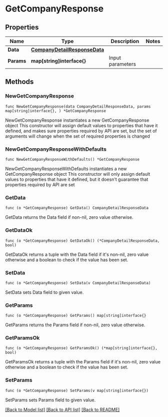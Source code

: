 # GetCompanyResponse

## Properties

Name | Type | Description | Notes
------------ | ------------- | ------------- | -------------
**Data** | [**CompanyDetailResponseData**](CompanyDetailResponseData.md) |  | 
**Params** | **map[string]interface{}** | Input parameters | 

## Methods

### NewGetCompanyResponse

`func NewGetCompanyResponse(data CompanyDetailResponseData, params map[string]interface{}, ) *GetCompanyResponse`

NewGetCompanyResponse instantiates a new GetCompanyResponse object
This constructor will assign default values to properties that have it defined,
and makes sure properties required by API are set, but the set of arguments
will change when the set of required properties is changed

### NewGetCompanyResponseWithDefaults

`func NewGetCompanyResponseWithDefaults() *GetCompanyResponse`

NewGetCompanyResponseWithDefaults instantiates a new GetCompanyResponse object
This constructor will only assign default values to properties that have it defined,
but it doesn't guarantee that properties required by API are set

### GetData

`func (o *GetCompanyResponse) GetData() CompanyDetailResponseData`

GetData returns the Data field if non-nil, zero value otherwise.

### GetDataOk

`func (o *GetCompanyResponse) GetDataOk() (*CompanyDetailResponseData, bool)`

GetDataOk returns a tuple with the Data field if it's non-nil, zero value otherwise
and a boolean to check if the value has been set.

### SetData

`func (o *GetCompanyResponse) SetData(v CompanyDetailResponseData)`

SetData sets Data field to given value.


### GetParams

`func (o *GetCompanyResponse) GetParams() map[string]interface{}`

GetParams returns the Params field if non-nil, zero value otherwise.

### GetParamsOk

`func (o *GetCompanyResponse) GetParamsOk() (*map[string]interface{}, bool)`

GetParamsOk returns a tuple with the Params field if it's non-nil, zero value otherwise
and a boolean to check if the value has been set.

### SetParams

`func (o *GetCompanyResponse) SetParams(v map[string]interface{})`

SetParams sets Params field to given value.



[[Back to Model list]](../README.md#documentation-for-models) [[Back to API list]](../README.md#documentation-for-api-endpoints) [[Back to README]](../README.md)


